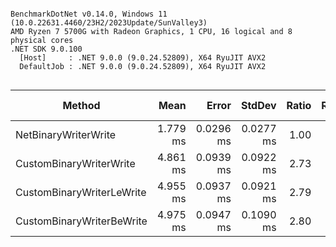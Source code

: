 ```

BenchmarkDotNet v0.14.0, Windows 11 (10.0.22631.4460/23H2/2023Update/SunValley3)
AMD Ryzen 7 5700G with Radeon Graphics, 1 CPU, 16 logical and 8 physical cores
.NET SDK 9.0.100
  [Host]     : .NET 9.0.0 (9.0.24.52809), X64 RyuJIT AVX2
  DefaultJob : .NET 9.0.0 (9.0.24.52809), X64 RyuJIT AVX2


```
| Method                    | Mean     | Error     | StdDev    | Ratio | RatioSD | Allocated | Alloc Ratio |
|-------------------------- |---------:|----------:|----------:|------:|--------:|----------:|------------:|
| NetBinaryWriterWrite      | 1.779 ms | 0.0296 ms | 0.0277 ms |  1.00 |    0.02 |     384 B |        1.00 |
| CustomBinaryWriterWrite   | 4.861 ms | 0.0939 ms | 0.0922 ms |  2.73 |    0.06 |     377 B |        0.98 |
| CustomBinaryWriterLeWrite | 4.955 ms | 0.0937 ms | 0.0921 ms |  2.79 |    0.07 |     377 B |        0.98 |
| CustomBinaryWriterBeWrite | 4.975 ms | 0.0947 ms | 0.1090 ms |  2.80 |    0.07 |     377 B |        0.98 |
